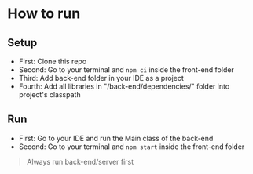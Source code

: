 # How to run

## Setup
- First: Clone this repo
- Second: Go to your terminal and `npm ci` inside the front-end folder
- Third: Add back-end folder in your IDE as a project
- Fourth: Add all libraries in "/back-end/dependencies/" folder into project's classpath

## Run
- First: Go to your IDE and run the Main class of the back-end
- Second: Go to your terminal and `npm start` inside the front-end folder

> Always run back-end/server first
